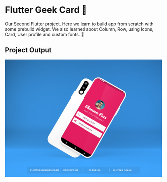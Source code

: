 # Flutter Geek Card :memo:

Our Second Flutter project. Here we learn to build app from scratch with some prebuild widget. We also learned about Column, Row, using Icons, Card, User profile and custom fonts. :bookmark:

## Project Output

<img src="assets/fgcard.jpg">